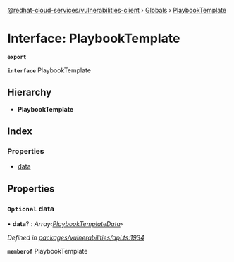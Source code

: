 [@redhat-cloud-services/vulnerabilities-client](../README.md) › [Globals](../globals.md) › [PlaybookTemplate](playbooktemplate.md)

# Interface: PlaybookTemplate

**`export`** 

**`interface`** PlaybookTemplate

## Hierarchy

* **PlaybookTemplate**

## Index

### Properties

* [data](playbooktemplate.md#optional-data)

## Properties

### `Optional` data

• **data**? : *Array‹[PlaybookTemplateData](playbooktemplatedata.md)›*

*Defined in [packages/vulnerabilities/api.ts:1934](https://github.com/fhlavac/javascript-clients/blob/master/packages/vulnerabilities/api.ts#L1934)*

**`memberof`** PlaybookTemplate
